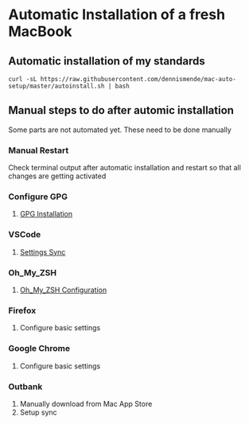 # Automatic Installation of a fresh MacBook

## Automatic installation of my standards

```shell
curl -sL https://raw.githubusercontent.com/dennismende/mac-auto-setup/master/autoinstall.sh | bash
```

## Manual steps to do after automic installation
Some parts are not automated yet. These need to be done manually

### Manual Restart
Check terminal output after automatic installation and restart so that all changes are getting activated

### Configure GPG
1. [GPG Installation](https://help.github.com/articles/generating-a-new-gpg-key/)

### VSCode
1. [Settings Sync](https://marketplace.visualstudio.com/items?itemName=Shan.code-settings-sync)

### Oh_My_ZSH
1. [Oh_My_ZSH Configuration](https://github.com/robbyrussell/oh-my-zsh)

### Firefox
1. Configure basic settings

### Google Chrome
1. Configure basic settings

### Outbank
1. Manually download from Mac App Store
2. Setup sync